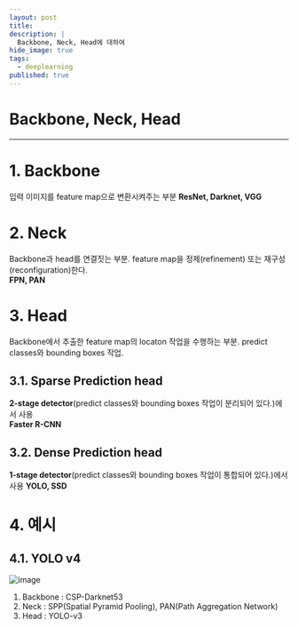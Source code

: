 ```yaml
---
layout: post
title: 
description: |
  Backbone, Neck, Head에 대하여
hide_image: true
tags:
  - deeplearning
published: true
---
```


# Backbone, Neck, Head
* * *

# 1. Backbone
입력 이미지를 feature map으로 변환시켜주는 부분
**ResNet, Darknet, VGG**

# 2. Neck
Backbone과 head를 연결짓는 부분. feature map을 정제(refinement) 또는 재구성(reconfiguration)한다.   
**FPN, PAN**


# 3. Head
Backbone에서 추출한 feature map의 locaton 작업을 수행하는 부분. predict classes와 bounding boxes 작업.
## 3.1. Sparse Prediction head
**2-stage detector**(predict classes와 bounding boxes 작업이 분리되어 있다.)에서 사용  
**Faster R-CNN**
## 3.2. Dense Prediction head
**1-stage detector**(predict classes와 bounding boxes 작업이 통합되어 있다.)에서 사용
**YOLO, SSD**


# 4. 예시
## 4.1. YOLO v4
![image](https://user-images.githubusercontent.com/69246778/176678827-2753a244-f750-4154-b7ad-92374012730f.png)
1) Backbone : CSP-Darknet53
2) Neck : SPP(Spatial Pyramid Pooling), PAN(Path Aggregation Network)
3) Head : YOLO-v3

